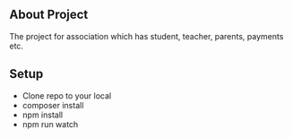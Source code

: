 
## About Project

The project for association which has student, teacher, parents, payments etc.


## Setup

- Clone repo to your local
- composer install
- npm install
- npm run watch
